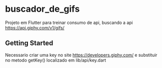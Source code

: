 # buscador_de_gifs

Projeto em Flutter para treinar consumo de api, buscando a api https://api.giphy.com/v1/gifs/

## Getting Started

Necessario criar uma key no site https://developers.giphy.com/ e substituir no metodo getKey() localizado em lib/api/key.dart
